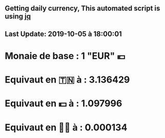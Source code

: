 ## Getting daily currency, This automated script is using [jq](https://stedolan.github.io/jq/)
## Last Update:  2019-10-05 à 18:00:01
 # Monaie de base : 1 "EUR" 💶 
 # Equivaut en 🇹🇳 à :  3.136429 
 # Equivaut en 💵 à : 1.097996
 # Equivaut en 🐱‍💻 à :  0.000134
